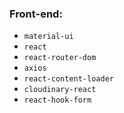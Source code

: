 ### Front-end:

- `material-ui`
- `react`
- `react-router-dom`
- `axios`
- `react-content-loader`
- `cloudinary-react`
- `react-hook-form`
